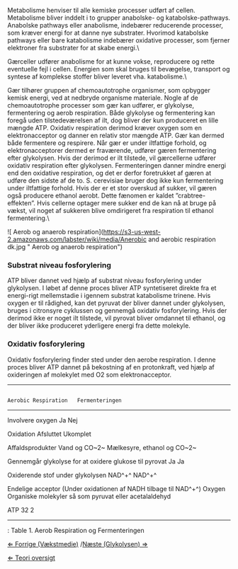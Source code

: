 Metabolisme henviser til alle kemiske processer udført af cellen.
Metabolisme bliver inddelt i to grupper anabolske- og
katabolske-pathways. Anabolske pathways eller anabolisme, indebærer
reducerende processer, som kræver energi for at danne nye substrater.
Hvorimod katabolske pathways eller bare katabolisme indebærer oxidative
processer, som fjerner elektroner fra substrater for at skabe energi.\

Gærceller udfører anabolisme for at kunne vokse, reproducere og rette
eventuelle fejl i cellen. Energien som skal bruges til bevægelse,
transport og syntese af komplekse stoffer bliver leveret vha.
katabolisme.\

Gær tilhører gruppen af chemoautotrophe organismer, som opbygger kemisk
energi, ved at nedbryde organisme materiale. Nogle af de chemoautotrophe
processer som gær kan udfører, er glykolyse, fermentering og aerob
respiration. Både glykolyse og fermentering kan foregå uden
tilstedeværelsen af ilt, dog bliver der kun produceret en lille mængde
ATP. Oxidativ respiration derimod kræver oxygen som en elektronacceptor
og danner en relativ stor mængde ATP. Gær kan dermed både fermentere og
respirere. Når gær er under iltfattige forhold, og elektronacceptorer
dermed er fraværende, udfører gæren fermentering efter glykolysen. Hvis
der derimod er ilt tilstede, vil gærcellerne udfører oxidativ
respiration efter glykolysen. Fermenteringen danner mindre energi end
den oxidative respiration, og det er derfor foretrukket af gæren at
udføre den sidste af de to. S. cerevisiae bruger dog ikke kun
fermentering under iltfattige forhold. Hvis der er et stor overskud af
sukker, vil gæren også producere ethanol aerobt. Dette fænomen er kaldet
”crabtree-effekten”. Hvis cellerne optager mere sukker end de kan nå at
bruge på vækst, vil noget af sukkeren blive omdirigeret fra respiration
til ethanol fermentering.\

![ Aerob og anaerob respiration](https://s3-us-west-2.amazonaws.com/labster/wiki/media/Anerobic and aerobic respiration dk.jpg " Aerob og anaerob respiration")

### Substrat niveau fosforylering

ATP bliver dannet ved hjælp af substrat niveau fosforylering under
glykolysen. I løbet af denne proces bliver ATP syntetiseret direkte fra
et energi-rigt mellemstadie i igennem substrat katabolisme trinene. Hvis
oxygen er til rådighed, kan det pyruvat der bliver dannet under
glykolysen, bruges i citronsyre cyklussen og gennemgå oxidativ
fosforylering. Hvis der derimod ikke er noget ilt tilstede, vil pyrovat
bliver omdannet til ethanol, og der bliver ikke produceret yderligere
energi fra dette molekyle.

### Oxidativ fosforylering

Oxidativ fosforylering finder sted under den aerobe respiration. I denne
proces bliver ATP dannet på bekostning af en protonkraft, ved hjælp af
oxideringen af molekylet med O2 som elektronacceptor.

  -------------------------------------------------------------------------------------------------------------------------------------------------
                                                                     Aerobic Respiration   Fermenteringen
                                                                                           
  ------------------------------------------------------------------ --------------------- --------------------------------------------------------
  Involvere oxygen                                                   Ja                    Nej
                                                                                           

  Oxidation                                                          Afsluttet             Ukomplet
                                                                                           

  Affaldsprodukter                                                   Vand og CO~2~         Mælkesyre, ethanol og CO~2~
                                                                                           

  Gennemgår glykolyse for at oxidere glukose til pyrovat             Ja                    Ja
                                                                                           

  Oxiderende stof under glykolysen                                   NAD^+^                NAD^+^
                                                                                           

  Endelige acceptor (Under oxidationen af NADH tilbage til NAD^+^)   Oxygen                Organiske molekyler så som pyruvat eller acetalaldehyd
                                                                                           

  ATP                                                                32                    2
                                                                                           
  -------------------------------------------------------------------------------------------------------------------------------------------------

  : Table 1. Aerob Respiration og Fermenteringen

[⇐ Forrige (Vækstmedie)](/wiki/Vækstmedie "wikilink") /[Næste (Glykolysen)
⇒](/wiki/Glykolysen "wikilink")

[⇐ Teori oversigt ](/wiki/Fermenteringscase "wikilink")

